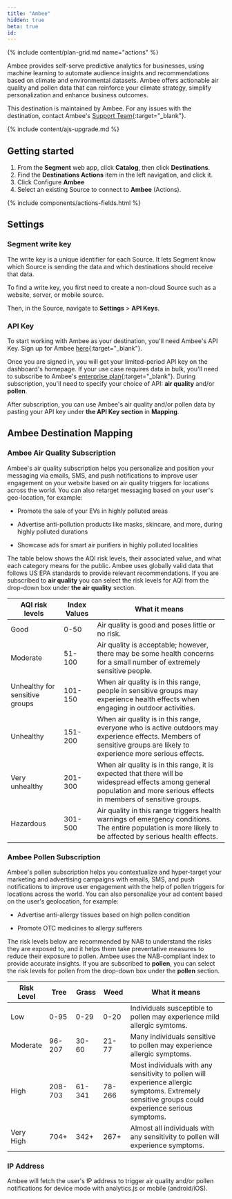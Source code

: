 ```yaml
---
title: "Ambee"
hidden: true
beta: true
id: 
---
```


{% include content/plan-grid.md name="actions" %}

Ambee provides self-serve predictive analytics for businesses,
using machine learning to automate audience insights and
recommendations based on climate and environmental datasets. Ambee
offers actionable air quality and pollen data that can reinforce your
climate strategy, simplify personalization and enhance business
outcomes.

This destination is maintained by Ambee. For any issues with the
destination, contact Ambee's [Support
Team](https://support.getambee.com/portal/en/home){:target="_blank"}.

{% include content/ajs-upgrade.md %}

## Getting started


1. From the **Segment** web app, click **Catalog**, then click
**Destinations**.
2. Find the **Destinations Actions** item in the left navigation, and click
it.
3. Click Configure **Ambee**
4. Select an existing Source to connect to **Ambee** (Actions).

{% include components/actions-fields.html %}

## Settings

### Segment write key

The write key is a unique identifier for each Source. It lets Segment
know which Source is sending the data and which destinations should
receive that data.

To find a write key, you first need to create a non-cloud Source such as
a website, server, or mobile source.

Then, in the Source, navigate to **Settings** > **API Keys**.


### API Key

To start working with Ambee as your destination, you'll need
Ambee's API Key. Sign up for Ambee [here](https://auth.ambeedata.com/users/register?redirectUrl=https://api-dashboard.getambee.com){:target="_blank"}.

Once you are signed in, you will get your limited-period API key on the
dashboard's homepage. If your use case requires data in bulk, you'll
need to subscribe to Ambee's [enterprise
plan](https://www.getambee.com/pricing){:target="_blank"}. During
subscription, you'll need to specify your choice of API: **air quality**
and/or **pollen**.

After subscription, you can use Ambee's air quality and/or pollen data
by pasting your API key under **the API Key section** in **Mapping**.

## Ambee Destination Mapping

### Ambee Air Quality Subscription

Ambee's air quality subscription helps you personalize and position your
messaging via emails, SMS, and push notifications to improve user
engagement on your website based on air quality triggers for locations
across the world. You can also retarget messaging based on your user's
geo-location, for example:

- Promote the sale of your EVs in highly polluted areas

- Advertise anti-pollution products like masks, skincare, and more, during highly polluted durations

- Showcase ads for smart air purifiers in highly polluted localities

The table below shows the AQI risk levels, their associated value, and
what each category means for the public. Ambee uses globally valid data
that follows US EPA standards to provide relevant recommendations. If
you are subscribed to **air quality** you can select the risk levels
for AQI from the drop-down box under **the air quality** section.

  | AQI risk levels     | Index Values    | What it means               |
  |---------------------|-----------------|-----------------------------|
  | Good                | 0-50            | Air quality is good and poses little or no risk.                 |
  | Moderate            | 51-100          | Air quality is acceptable; however, there may be some health concerns for a small number of extremely sensitive people.   |
  | Unhealthy for sensitive groups | 101-150 | When air quality is in this range, people in sensitive groups may experience health effects when engaging in outdoor activities.           |
  | Unhealthy           | 151-200         | When air quality is in this range, everyone who is active outdoors may experience effects. Members of sensitive groups are likely to experience more serious effects.   |
  | Very unhealthy      | 201-300         | When air quality is in this range, it is expected that there will be widespread effects among general population and more serious effects in members of sensitive groups.  |
  | Hazardous           | 301-500         | Air quality in this range triggers health warnings of emergency conditions. The entire population is more likely to be affected by serious health effects.          
  
### Ambee Pollen Subscription

Ambee's pollen subscription helps you contextualize and hyper-target
your marketing and advertising campaigns with emails, SMS, and push
notifications to improve user engagement with the help of pollen
triggers for locations across the world. You can also personalize your
ad content based on the user's geolocation, for example:

- Advertise anti-allergy tissues based on high pollen condition

- Promote OTC medicines to allergy sufferers

The risk levels below are recommended by NAB to understand the risks
they are exposed to, and it helps them take preventative measures to
reduce their exposure to pollen. Ambee uses the NAB-compliant index to
provide accurate insights. If you are subscribed to **pollen**, you can
select the risk levels for pollen from the drop-down box under the
**pollen** section.

| Risk Level    | Tree    | Grass     |   Weed      | What it means   |
|---------------|---------|-----------|-------------|-----------------|
| Low           | 0-95    | 0-29      | 0-20        | Individuals susceptible to pollen may experience mild allergic symtoms.        |
| Moderate      | 96-207  | 30-60     | 21-77       | Many individuals sensitive to pollen may experience allergic symptoms.            |
| High          | 208-703 | 61-341    | 78-266      | Most individuals with any sensitivity to pollen will experience allergic symptoms. Extremely sensitive groups could experience serious symptoms.    |
| Very High     | 704+    | 342+      | 267+        | Almost all individuals with any sensitivity to pollen will experience symptoms.     |

### IP Address

Ambee will fetch the user's IP address to trigger air quality and/or
pollen notifications for device mode with analytics.js or mobile
(android/iOS).
